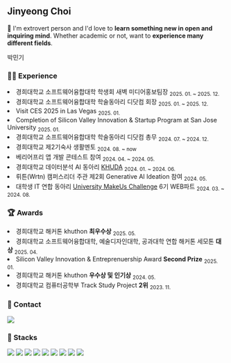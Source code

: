 ## Jinyeong Choi

🤍 I'm extrovert person and I'd love to <strong>learn something new in open and inquiring mind</strong>. Whether academic or not, want to <strong>experience many different fields</strong>.

<!-- <img src="https://img.shields.io/badge/표시될 이름-색상?style=for-the-badge&logo=기술스택이름&logoColor=로고색상">
<img src="https://img.shields.io/badge/html5-E34F26?style=for-the-badge&logo=html5&logoColor=white"> -->

<!-- 뱃지에 링크 삽입
<a href="링크" target="_blank">
    <img src="https://img.shields.io/badge/tistory-000000?style=for-the-badge&logo=tistory&logoColor=white">
</a> -->

박민기

<div>
    <h3>🧑‍💻 Experience</h3>
    <li>경희대학교 소프트웨어융합대학 학생회 새벽 미디어홍보팀장 <sub>2025. 01. ~ 2025. 12.</sub></li>
    <li>경희대학교 소프트웨어융합대학 학술동아리 디닷컴 회장 <sub>2025. 01. ~ 2025. 12.</sub></li>
    <li>Visit CES 2025 in Las Vegas <sub>2025. 01.</sub></li>
    <li>Completion of Silicon Valley Innovation & Startup Program at San Jose University <sub>2025. 01.</sub></li>
    <li>경희대학교 소프트웨어융합대학 학술동아리 디닷컴 총무 <sub>2024. 07. ~ 2024. 12.</sub></li>
    <li>경희대학교 제2기숙사 생활멘토 <sub>2024. 08. ~ now</sub></li>
    <li>베리어프리 앱 개발 콘테스트 참여 <sub>2024. 04. ~ 2024. 05.</sub></li>
    <li>경희대학교 데이터분석 AI 동아리 
        <a href="https://github.com/khuda-data" target="_blank">KHUDA</a> <sub>2024. 01. ~ 2024. 06.</sub>
    </li>
    <li>뤼튼(Wrtn) 캠퍼스리더 주관 제2회 Generative AI Ideation 참여 <sub>2024. 05.</sub></li>
    <li>대학생 IT 연합 동아리 
        <a href="https://umc.makeus.in/" target="_blank">University MakeUs Challenge</a>  6기 WEB파트 
        <sub>2024. 03. ~ 2024. 08.</sub>
    </li>
</div>

<!-- <li> <strong></strong> <sub></sub></li> -->

<div>
    <h3>🏆 Awards</h3>
    <li>경희대학교 해커톤 khuthon <strong>최우수상</strong> <sub>2025. 05.</sub></li>
    <li>경희대학교 소프트웨어융합대학, 예술디자인대학, 공과대학 연합 해커톤 세모톤 <strong>대상</strong> <sub>2025. 04.</sub></li>
    <li>Silicon Valley Innovation & Entreprenuership Award <strong>Second Prize</strong> <sub>2025. 01.</sub></li>
    <li>경희대학교 해커톤 khuthon <strong>우수상 및 인기상</strong> <sub>2024. 05.</sub></li>
    <li>경희대학교 컴퓨터공학부 Track Study Project <strong>2위</strong> <sub>2023. 11.</sub></li>
</div>

<div>
    <h3>💌 Contact</h3>
    <a href="https://www.instagram.com/oiwlsdud/" target="_blank">
        <img src="https://img.shields.io/badge/instagram-FF0069?style=for-the-badge&logo=instagram&logoColor=white">
    </a>
</div>

<div>
<h3>🌱 Stacks</h3>
<img src="https://img.shields.io/badge/html5-E34F26?style=for-the-badge&logo=html5&logoColor=white">
<img src="https://img.shields.io/badge/css-1572B6?style=for-the-badge&logo=css3&logoColor=white">
<img src="https://img.shields.io/badge/javascript-F7DF1E?style=for-the-badge&logo=javascript&logoColor=black">
<img src="https://img.shields.io/badge/react-61DAFB?style=for-the-badge&logo=react&logoColor=black">
<img src="https://img.shields.io/badge/vite-646CFF?style=for-the-badge&logo=vite&logoColor=white">
<img src="https://img.shields.io/badge/flutter-02569B?style=for-the-badge&logo=flutter&logoColor=white">
<img src="https://img.shields.io/badge/python-3776AB?style=for-the-badge&logo=python&logoColor=white">
<img src="https://img.shields.io/badge/c++-00599C?style=for-the-badge&logo=c++&logoColor=white">
<img src="https://img.shields.io/badge/git-F05032?style=for-the-badge&logo=git&logoColor=white">
</div>

<!--
**choiwlsd/choiwlsd** is a ✨ _special_ ✨ repository because its `README.md` (this file) appears on your GitHub profile.

Here are some ideas to get you started:

- 🔭 I’m currently working on ...
- 🌱 I’m currently learning ...
- 👯 I’m looking to collaborate on ...
- 🤔 I’m looking for help with ...
- 💬 Ask me about ...
- 📫 How to reach me: ...
- 😄 Pronouns: ...
- ⚡ Fun fact: ...
-->
